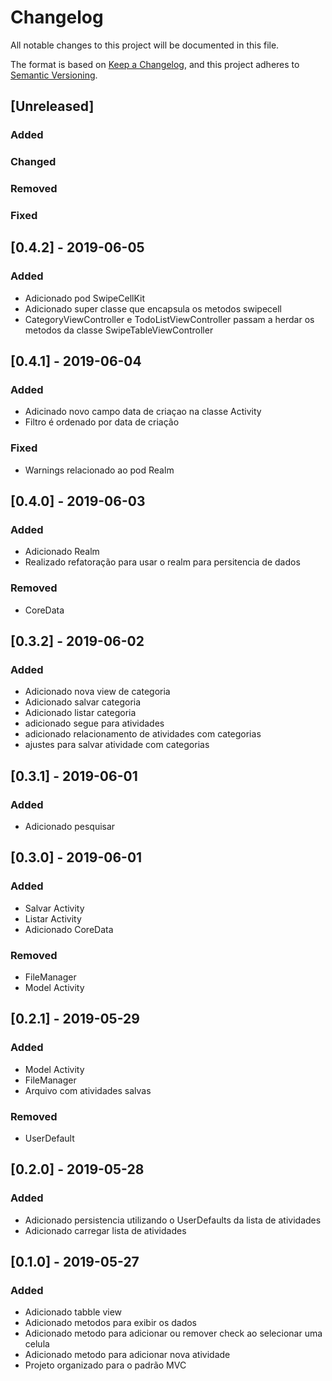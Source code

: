 # Changelog
All notable changes to this project will be documented in this file.

The format is based on [Keep a Changelog](https://keepachangelog.com/en/1.0.0/),
and this project adheres to [Semantic Versioning](https://semver.org/spec/v2.0.0.html).

## [Unreleased]

### Added
### Changed
### Removed
### Fixed

## [0.4.2] - 2019-06-05
### Added
- Adicionado pod SwipeCellKit
- Adicionado super classe que encapsula os metodos swipecell
- CategoryViewController e TodoListViewController passam a herdar os metodos da classe SwipeTableViewController

## [0.4.1] - 2019-06-04
### Added
- Adicinado novo campo data de criaçao na classe Activity
- Filtro é ordenado por data de criação
### Fixed
- Warnings relacionado ao pod Realm

## [0.4.0] - 2019-06-03
### Added
- Adicionado Realm
- Realizado refatoração para usar o realm para persitencia de dados
### Removed
- CoreData

## [0.3.2] - 2019-06-02
### Added
- Adicionado nova view de categoria
- Adicionado salvar categoria
- Adicionado listar categoria
- adicionado segue para atividades
- adicionado relacionamento de atividades com categorias
- ajustes para salvar atividade com categorias


## [0.3.1] - 2019-06-01
### Added
- Adicionado pesquisar


## [0.3.0] - 2019-06-01
### Added
- Salvar Activity 
- Listar Activity
- Adicionado CoreData
### Removed
-  FileManager
-  Model Activity

## [0.2.1] - 2019-05-29
### Added
- Model Activity
- FileManager
- Arquivo com atividades salvas
### Removed
-  UserDefault

## [0.2.0] - 2019-05-28
### Added
- Adicionado persistencia utilizando o UserDefaults da lista de atividades
- Adicionado carregar lista de atividades 

## [0.1.0] - 2019-05-27

### Added
- Adicionado tabble view
- Adicionado metodos para exibir os dados 
- Adicionado metodo para adicionar ou remover check ao selecionar uma celula
- Adicionado metodo para adicionar nova atividade
- Projeto organizado para o padrão MVC
